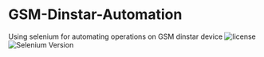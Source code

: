 # GSM-Dinstar-Automation
Using selenium for automating operations on GSM dinstar device
![license](https://img.shields.io/github/license/mach1el/GSM-Dinstar-Automation/?color=magenta&style=plastic)
![Selenium Version](https://img.shields.io/badge/Selenium-ver.4.2.0-orange)
